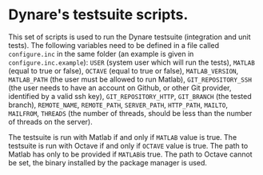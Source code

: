 # Dynare's testsuite scripts.

This set of scripts is used to run the Dynare testsuite (integration
and unit tests). The following variables need to be defined in a file
called ```configure.inc``` in the same folder (an example is given in
```configure.inc.example```): ```USER``` (system user which will run
the tests), ```MATLAB``` (equal to true or false), ```OCTAVE``` (equal
to true or false), ```MATLAB_VERSION```, ```MATLAB_PATH``` (the user
must be allowed to run Matlab), ```GIT_REPOSITORY_SSH``` (the user
needs to have an account on Github, or other Git provider, identified
by a valid ssh key), ```GIT_REPOSITORY_HTTP```, ```GIT_BRANCH``` (the
tested branch), ```REMOTE_NAME```, ```REMOTE_PATH```,
```SERVER_PATH```, ```HTTP_PATH```, ```MAILTO```, ```MAILFROM```,
```THREADS``` (the number of threads, should be less than the number
of threads on the server).

The testsuite is run with Matlab if and only if ```MATLAB``` value is
true. The testsuite is run with Octave if and only if ```OCTAVE```
value is true. The path to Matlab has only to be provided if
```MATLAB```is true. The path to Octave cannot be set, the binary
installed by the package manager is used.